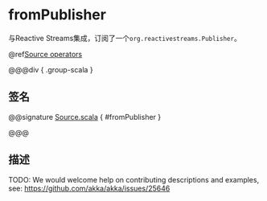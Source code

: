 # fromPublisher

与Reactive Streams集成，订阅了一个`org.reactivestreams.Publisher`。

@ref[Source operators](../index.md#source-operators)

@@@div { .group-scala }

## 签名

@@signature [Source.scala](/akka-stream/src/main/scala/akka/stream/scaladsl/Source.scala) { #fromPublisher }

@@@

## 描述

TODO: We would welcome help on contributing descriptions and examples, see: https://github.com/akka/akka/issues/25646
